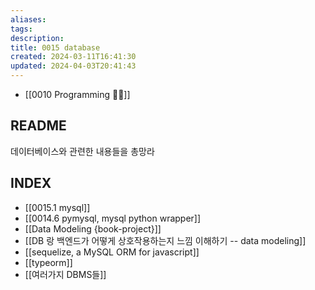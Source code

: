 ```yaml
---
aliases: 
tags: 
description:
title: 0015 database
created: 2024-03-11T16:41:30
updated: 2024-04-03T20:41:43
---
```

- [[0010 Programming 👩‍💻]]

## README

데이터베이스와 관련한 내용들을 총망라

## INDEX

- [[0015.1 mysql]]
- [[0014.6 pymysql, mysql python wrapper]]
- [[Data Modeling {book-project}]]
- [[DB 랑 백엔드가 어떻게 상호작용하는지 느낌 이해하기 -- data modeling]]
- [[sequelize, a MySQL ORM for javascript]]
- [[typeorm]]
- [[여러가지 DBMS들]]
